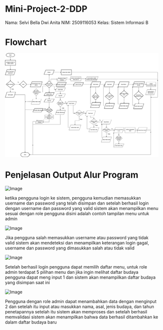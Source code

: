 # Mini-Project-2-DDP
Nama: Selvi Bella Dwi Anita NIM: 2509116053 Kelas: Sistem Informasi B
# Flowchart
![image Alt](https://github.com/SelviBella/Mini-Project-2-DDP/blob/main/flowchartminpro2.drawio.png?raw=true)

# Penjelasan Output Alur Program
![Image](https://github.com/user-attachments/assets/96363f65-53f9-4e1e-867a-c27779e23851)

ketika pengguna login ke sistem, pengguna kemudian memasukkan username dan password yang telah disimpan dan setelah berhasil login dengan username dan password yang valid sistem akan menampilkan menu sesuai dengan role pengguna disini adalah contoh tampilan menu untuk admin

![Image](https://github.com/user-attachments/assets/c60da405-89fa-4b69-a160-0914c1518cc3)

Jika pengguna salah memasukkan username atau password yang tidak valid sistem akan mendeteksi dan menampilkan keterangan login gagal, username dan password yang dimasukkan salah atau tidak valid

<img width="409" height="273" alt="Image" src="https://github.com/user-attachments/assets/50a84a67-c6f4-45c3-aa6a-dba240da249e" />

Setelah berhasil login pengguna dapat memilih daftar menu, untuk role admin terdapat 5 pilihan menu dan jika ingin melihat daftar budaya pengguna dapat meng input 1 dan sistem akan menampilkan daftar budaya yang disimpan saat ini

<img width="483" height="297" alt="Image" src="https://github.com/user-attachments/assets/20bd5512-17e2-4f0f-8ae9-00c92797be79" />

Pengguna dengan role admin dapat menambahkan data dengan menginput 2 dan setelah itu input atau masukkan nama, asal, jenis budaya, dan tahun penetapannya setelah itu sistem akan memproses dan setelah berhasil memvalidasi sistem akan menampilkan bahwa data berhasil ditambahkan ke dalam daftar budaya baru

